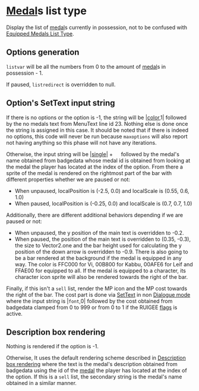 # [Medal](../../Enums%20and%20IDs/Medal.md)s list type

Display the list of [medal](../../Enums%20and%20IDs/Medal.md)s currently in possession, not to be confused with [Equipped Medals List Type](Equipped%20Medals%20List%20Type.md).

## Options generation

`listvar` will be all the numbers from 0 to the amount of [medal](../../Enums%20and%20IDs/Medal.md)s in possession - 1.

If paused, `listredirect` is overridden to null.

## Option's SetText input string

If there is no options or the option is -1, the string will be |[color](../../SetText/Commands/Individual%20commands/Color.md),1| followed by the no medals text from MenuText line id 23. Nothing else is done once the string is assigned in this case. It should be noted that if there is indeed no options, this code will never be run because `maxoptions` will also report not having anything so this phase will not have any iterations.

Otherwise, the input string will be |[single](../../SetText/Commands/Individual%20commands/Single.md)\| + `  ` followed by the medal's name obtained from badgedata whose medal id is obtained from looking at the medal the player has located at the index of the option. From there a sprite of the medal is rendered on the rightmost part of the bar with different properties whether we are paused or not:

* When unpaused, localPosition is (-2.5, 0.0) and localScale is (0.55, 0.6, 1.0)
* When paused, localPosition is (-0.25, 0.0) and localScale is (0.7, 0.7, 1.0)

Additionally, there are different additional behaviors depending if we are paused or not:

* When unpaused, the y position of the main text is overridden to -0.2.
* When paused, the position of the main text is overridden to (0.35, -0.3), the size to Vector2.one and the bar height used for calculating the y position of the down arrow is overridden to -0.9. There is also going to be a bar rendered at the background if the medal is equipped in any way. The color is FFC000 for Vi, 00B800 for Kabbu, 00AFE6 for Leif and FFAE00 for equipped to all. If the medal is equipped to a character, its character icon sprite will also be rendered towards the right of the bar.

Finally, if this isn't a `sell` list, render the MP icon and the MP cost towards the right of the bar. The cost part is done via [SetText](../../SetText/SetText.md) in non [Dialogue mode](../../SetText/Dialogue%20mode.md) where the input string is |`font`,0| followed by the cost obtained from badgedata clamped from 0 to 999 or from 0 to 1 if the RUIGEE [flags](../../Flags%20arrays/flags.md) is active.

## Description box rendering

Nothing is rendered if the option is -1.

Otherwise, It uses the default rendering scheme described in [Description box rendering](../ShowItemList%20Life%20Cycle/Description%20box%20rendering.md) where the text is the medal's description obtained from badgedata using the id of the [medal](../../Enums%20and%20IDs/Medal.md) the player has located at the index of the option. If this is a `sell` list, the secondary string is the medal's name obtained in a similar manner.

